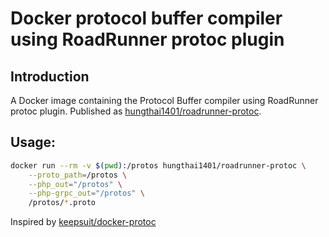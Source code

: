 # Docker protocol buffer compiler using RoadRunner protoc plugin

## Introduction

A Docker image containing the Protocol Buffer compiler using RoadRunner protoc plugin.
Published as [hungthai1401/roadrunner-protoc](https://hub.docker.com/r/hungthai1401/roadrunner-protoc).

## Usage:

```bash
docker run --rm -v $(pwd):/protos hungthai1401/roadrunner-protoc \
    --proto_path=/protos \
    --php_out="/protos" \
    --php-grpc_out="/protos" \
    /protos/*.proto
```

Inspired by [keepsuit/docker-protoc](https://github.com/keepsuit/docker-protoc)
